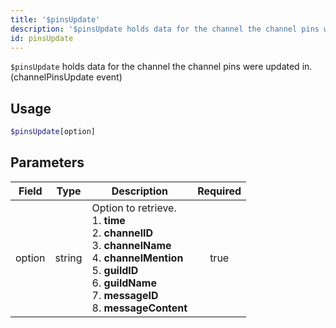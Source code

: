 ```yaml
---
title: '$pinsUpdate'
description: '$pinsUpdate holds data for the channel the channel pins were updated in. (channelPinsUpdate event)'
id: pinsUpdate
---
```


`$pinsUpdate` holds data for the channel the channel pins were updated in. (channelPinsUpdate event)

## Usage

```php
$pinsUpdate[option]
```

## Parameters

| Field  | Type   | Description                                                                                                                                                                                                                                                               | Required |
| ------ | ------ | ------------------------------------------------------------------------------------------------------------------------------------------------------------------------------------------------------------------------------------------------------------------------- |:--------:|
| option | string | Option to retrieve. <br /> 1. **time**  <br /> 2. **channelID** <br /> 3. **channelName** <br /> 4. **channelMention** <br /> 5. **guildID** <br /> 6. **guildName** <br /> 7. **messageID** <br /> 8. **messageContent** |   true   |